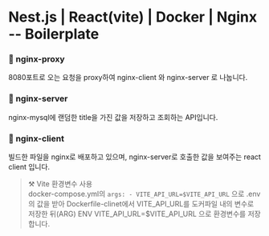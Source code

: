 # Nest.js | React(vite) | Docker | Nginx -- Boilerplate

### 📌 nginx-proxy
8080포트로 오는 요청을 proxy하여 nginx-client 와 nginx-server 로 나눕니다.

### 📌 nginx-server
nginx-mysql에 랜덤한 title을 가진 값을 저장하고 조회하는  API입니다.

### 📌 nginx-client
빌드한 파일을 nginx로 배포하고 있으며, nginx-server로 호출한 값을 보여주는 react client 입니다.

> ⚒️ Vite 환경변수 사용  \
docker-compose.yml의 `args: - VITE_API_URL=$VITE_API_URL` 으로 .env의 값을 받아 Dockerfile-clinet에서 VITE_API_URL를 도커파일 내의 변수로 저장한 뒤(ARG) ENV VITE_API_URL=$VITE_API_URL 으로 환경변수를 저장합니다.

